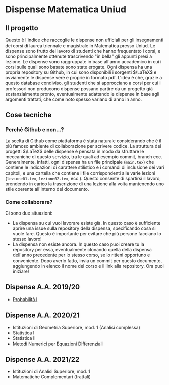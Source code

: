 # Dispense Matematica Uniud

## Il progetto
Questo è l'indice che raccoglie le dispense non ufficiali per gli insegnamenti dei corsi di laurea triennale e magistrale in Matematica presso Uniud.
Le dispense sono frutto del lavoro di studenti che hanno frequentato i corsi, e sono principalmente ottenute trascrivendo "in bella" gli appunti presi a lezione. 
Le dispense sono raggruppate in base all'anno accademico in cui i corsi sulle quali sono basate sono state erogate. 
Ogni dispensa ha una propria repository su Github, in cui sono disponibili i sorgenti $\LaTeX$ e ovviamente le dispense vere e proprie in formato pdf. 
L'idea è che, grazie a questo database condiviso, gli studenti che si approcciano a corsi per cui i professori non producono dispense possano partire da un progetto già sostanzialmente pronto, eventualmente adattando le dispense in base agli argomenti trattati, che come noto spesso variano di anno in anno. 

## Cose tecniche

### Perché Github e non...?
La scelta di Github come piattaforma è stata naturale considerando che è il più famoso ambiente di collaborazione per scrivere codice. La struttura dei progetti $\LaTeX$ delle dispense è pensata in modo da sfruttare le meccaniche di questo servizio, tra le quali ad esempio commit, branch ecc. Generalmente, infatti, ogni dispensa ha un file principale (`main.tex`) che contiene le indicazioni di carattere stilistico e i comandi di inclusione dei vari capitoli, e una cartella che contiene i file corrispondenti alle varie lezioni (`lezione01.tex`, `lezione02.tex`, ecc.). Questo consente di spartirsi il lavoro, prendendo in carico la trascrizione di una lezione alla volta mantenendo uno stile coerente all'interno del documento. 

### Come collaborare? 
Ci sono due situazioni: 
* La dispensa su cui vuoi lavorare esiste già. In questo caso è sufficiente aprire una issue sulla repository della dispensa, specificando cosa si vuole fare. Questo è importante per evitare che più persone facciano lo stesso lavoro!
* La dispensa non esiste ancora. In questo caso puoi creare tu la repository per essa, eventualmente clonando quella della dispensa dell'anno precedente per lo stesso corso, se lo ritieni opportuno e conveniente. Dopo averlo fatto, invia un commit per questo documento, aggiungendo in elenco il nome del corso e il link alla repository. Ora puoi iniziare!


## Dispense A.A. 2019/20
* [Probabilità I](https://www.youtube.com/watch?v=dQw4w9WgXcQ)

## Dispense A.A. 2020/21
* Istituzioni di Geometria Superiore, mod. 1 (Analisi complessa)
* Statistica I 
* Statistica II
* Metodi Numerici per Equazioni Differenziali

## Dispense A.A. 2021/22
* Istituzioni di Analisi Superiore, mod. 1
* Matematiche Complementari (frattali)
